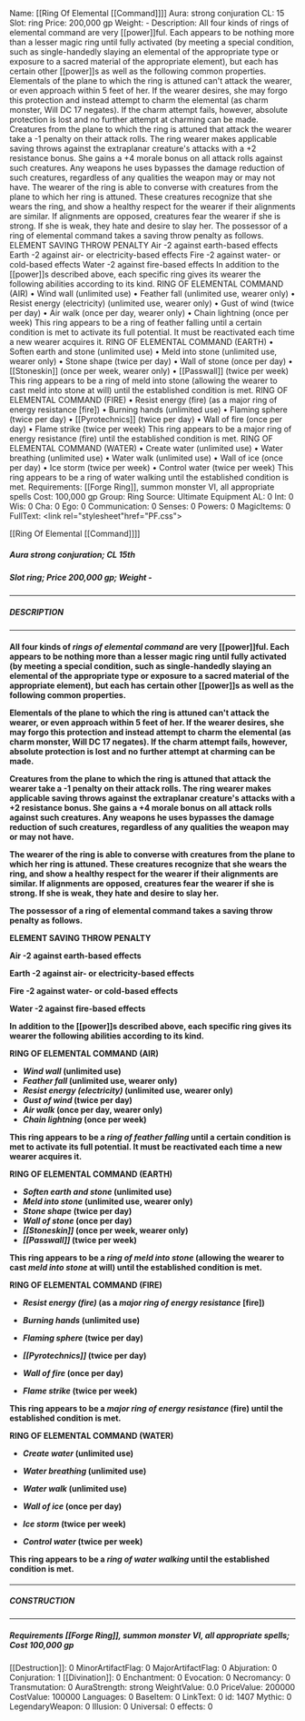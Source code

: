 Name: [[Ring Of Elemental [[Command]]]]
Aura: strong conjuration
CL: 15
Slot: ring
Price: 200,000 gp
Weight: -
Description: All four kinds of rings of elemental command are very [[power]]ful. Each appears to be nothing more than a lesser magic ring until fully activated (by meeting a special condition, such as single-handedly slaying an elemental of the appropriate type or exposure to a sacred material of the appropriate element), but each has certain other [[power]]s as well as the following common properties. Elementals of the plane to which the ring is attuned can't attack the wearer, or even approach within 5 feet of her. If the wearer desires, she may forgo this protection and instead attempt to charm the elemental (as charm monster, Will DC 17 negates). If the charm attempt fails, however, absolute protection is lost and no further attempt at charming can be made. Creatures from the plane to which the ring is attuned that attack the wearer take a -1 penalty on their attack rolls. The ring wearer makes applicable saving throws against the extraplanar creature's attacks with a +2 resistance bonus. She gains a +4 morale bonus on all attack rolls against such creatures. Any weapons he uses bypasses the damage reduction of such creatures, regardless of any qualities the weapon may or may not have. The wearer of the ring is able to converse with creatures from the plane to which her ring is attuned. These creatures recognize that she wears the ring, and show a healthy respect for the wearer if their alignments are similar. If alignments are opposed, creatures fear the wearer if she is strong. If she is weak, they hate and desire to slay her. The possessor of a ring of elemental command takes a saving throw penalty as follows. ELEMENT SAVING THROW PENALTY Air -2 against earth-based effects Earth -2 against air- or electricity-based effects Fire -2 against water- or cold-based effects Water -2 against fire-based effects In addition to the [[power]]s described above, each specific ring gives its wearer the following abilities according to its kind. RING OF ELEMENTAL COMMAND (AIR) • Wind wall (unlimited use) • Feather fall (unlimited use, wearer only) • Resist energy (electricity) (unlimited use, wearer only) • Gust of wind (twice per day) • Air walk (once per day, wearer only) • Chain lightning (once per week) This ring appears to be a ring of feather falling until a certain condition is met to activate its full potential. It must be reactivated each time a new wearer acquires it. RING OF ELEMENTAL COMMAND (EARTH) • Soften earth and stone (unlimited use) • Meld into stone (unlimited use, wearer only) • Stone shape (twice per day) • Wall of stone (once per day) • [[Stoneskin]] (once per week, wearer only) • [[Passwall]] (twice per week) This ring appears to be a ring of meld into stone (allowing the wearer to cast meld into stone at will) until the established condition is met. RING OF ELEMENTAL COMMAND (FIRE) • Resist energy (fire) (as a major ring of energy resistance [fire]) • Burning hands (unlimited use) • Flaming sphere (twice per day) • [[Pyrotechnics]] (twice per day) • Wall of fire (once per day) • Flame strike (twice per week) This ring appears to be a major ring of energy resistance (fire) until the established condition is met. RING OF ELEMENTAL COMMAND (WATER) • Create water (unlimited use) • Water breathing (unlimited use) • Water walk (unlimited use) • Wall of ice (once per day) • Ice storm (twice per week) • Control water (twice per week) This ring appears to be a ring of water walking until the established condition is met.
Requirements: [[Forge Ring]], summon monster VI, all appropriate spells
Cost: 100,000 gp
Group: Ring
Source: Ultimate Equipment
AL: 0
Int: 0
Wis: 0
Cha: 0
Ego: 0
Communication: 0
Senses: 0
Powers: 0
MagicItems: 0
FullText: <link rel="stylesheet"href="PF.css"><div class="heading"><p class="alignleft">[[Ring Of Elemental [[Command]]]]</p><div style="clear: both;"></div></div><div><h5><b>Aura </b>strong conjuration; <b>CL </b>15th</h5><h5><b>Slot </b>ring; <b>Price </b>200,000 gp; <b>Weight </b>-</h5></div><hr/><div><h5><b>DESCRIPTION</b></h5></div><hr/><div><h4><p>All four kinds of <i>rings of elemental command</i> are very [[power]]ful. Each appears to be nothing more than a lesser magic ring until fully activated (by meeting a special condition, such as single-handedly slaying an elemental of the appropriate type or exposure to a sacred material of the appropriate element), but each has certain other [[power]]s as well as the following common properties. </p><p>Elementals of the plane to which the ring is attuned can't attack the wearer, or even approach within 5 feet of her. If the wearer desires, she may forgo this protection and instead attempt to charm the elemental (as charm monster, Will DC 17 negates). If the charm attempt fails, however, absolute protection is lost and no further attempt at charming can be made. </p><p>Creatures from the plane to which the ring is attuned that attack the wearer take a -1 penalty on their attack rolls. The ring wearer makes applicable saving throws against the extraplanar creature's attacks with a +2 resistance bonus. She gains a +4 morale bonus on all attack rolls against such creatures. Any weapons he uses bypasses the damage reduction of such creatures, regardless of any qualities the weapon may or may not have. </p><p>The wearer of the ring is able to converse with creatures from the plane to which her ring is attuned. These creatures recognize that she wears the ring, and show a healthy respect for the wearer if their alignments are similar. If alignments are opposed, creatures fear the wearer if she is strong. If she is weak, they hate and desire to slay her. </p><p>The possessor of a ring of elemental command takes a saving throw penalty as follows. </p><p><b>ELEMENT SAVING THROW PENALTY</b> </p><p>Air -2 against earth-based effects </p><p>Earth -2 against air- or electricity-based effects </p><p>Fire -2 against water- or cold-based effects </p><p>Water -2 against fire-based effects </p><p>In addition to the [[power]]s described above, each specific ring gives its wearer the following abilities according to its kind. </p><p><b>RING OF ELEMENTAL COMMAND (AIR)</b> <ul><li> <i>Wind wall</i> (unlimited use) <li> <i>Feather fall</i> (unlimited use, wearer only) <li> <i>Resist energy (electricity)</i> (unlimited use, wearer only) <li> <i>Gust of wind</i> (twice per day) <li> <i>Air walk</i> (once per day, wearer only) <li> <i>Chain lightning</i> (once per week) </ul>This ring appears to be a <i>ring of feather falling</i> until a certain condition is met to activate its full potential. It must be reactivated each time a new wearer acquires it. </p><p><b>RING OF ELEMENTAL COMMAND (EARTH)</b> <ul><li> <i>Soften earth and stone</i> (unlimited use) <li> <i>Meld into stone</i> (unlimited use, wearer only) <li> <i>Stone shape</i> (twice per day) <li> <i>Wall of stone</i> (once per day) <li> <i>[[Stoneskin]]</i> (once per week, wearer only) <li> <i>[[Passwall]]</i> (twice per week) </ul></p><p>This ring appears to be a <i>ring of <i>meld into stone</i></i> (allowing the wearer to cast <i>meld into stone</i> at will) until the established condition is met. </p><p><b>RING OF ELEMENTAL COMMAND (FIRE)</b> </p><p><ul><li> <i>Resist energy (fire)</i> (as a <i>major ring of energy resistance</i> [fire]) </p><p><li> <i>Burning hands</i> (unlimited use) </p><p><li> <i>Flaming sphere</i> (twice per day) </p><p><li> <i>[[Pyrotechnics]]</i> (twice per day) </p><p><li> <i>Wall of fire</i> (once per day) </p><p><li> <i>Flame strike</i> (twice per week) </ul></p><p>This ring appears to be a <i>major ring of energy resistance</i> (fire) until the established condition is met. </p><p><b>RING OF ELEMENTAL COMMAND (WATER)</b> </p><p><ul><li> <i>Create water</i> (unlimited use) </p><p><li> <i>Water breathing</i> (unlimited use) </p><p><li> <i>Water walk</i> (unlimited use) </p><p><li> <i>Wall of ice</i> (once per day) </p><p><li> <i>Ice storm</i> (twice per week) </p><p><li> <i>Control water</i> (twice per week) </ul></p><p>This ring appears to be a <i>ring of water walking</i> until the established condition is met.</ul></p></h4></div><hr/><div><h5><b>CONSTRUCTION</b></h5></div><hr/><div><h5><b>Requirements </b>[[Forge Ring]], <i>summon monster VI</i>, <i>all appropriate spells</i>; <b>Cost </b>100,000 gp</h5></div>
[[Destruction]]: 0
MinorArtifactFlag: 0
MajorArtifactFlag: 0
Abjuration: 0
Conjuration: 1
[[Divination]]: 0
Enchantment: 0
Evocation: 0
Necromancy: 0
Transmutation: 0
AuraStrength: strong
WeightValue: 0.0
PriceValue: 200000
CostValue: 100000
Languages: 0
BaseItem: 0
LinkText: 0
id: 1407
Mythic: 0
LegendaryWeapon: 0
Illusion: 0
Universal: 0
effects: 0
